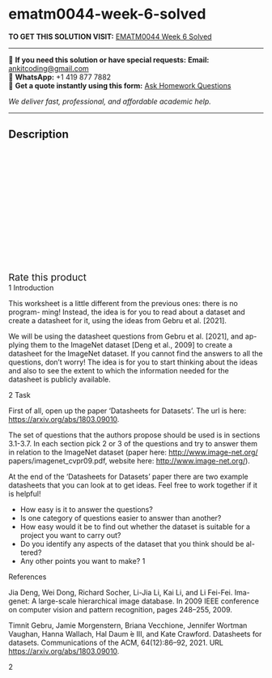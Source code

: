 # ematm0044-week-6-solved
**TO GET THIS SOLUTION VISIT:** [EMATM0044 Week 6 Solved](https://www.ankitcodinghub.com/product/ematm0044-week-6-solved/)


---

📩 **If you need this solution or have special requests:** **Email:** ankitcoding@gmail.com  
📱 **WhatsApp:** +1 419 877 7882  
📄 **Get a quote instantly using this form:** [Ask Homework Questions](https://www.ankitcodinghub.com/services/ask-homework-questions/)

*We deliver fast, professional, and affordable academic help.*

---

<h2>Description</h2>



<div class="kk-star-ratings kksr-auto kksr-align-center kksr-valign-top" data-payload="{&quot;align&quot;:&quot;center&quot;,&quot;id&quot;:&quot;100280&quot;,&quot;slug&quot;:&quot;default&quot;,&quot;valign&quot;:&quot;top&quot;,&quot;ignore&quot;:&quot;&quot;,&quot;reference&quot;:&quot;auto&quot;,&quot;class&quot;:&quot;&quot;,&quot;count&quot;:&quot;0&quot;,&quot;legendonly&quot;:&quot;&quot;,&quot;readonly&quot;:&quot;&quot;,&quot;score&quot;:&quot;0&quot;,&quot;starsonly&quot;:&quot;&quot;,&quot;best&quot;:&quot;5&quot;,&quot;gap&quot;:&quot;4&quot;,&quot;greet&quot;:&quot;Rate this product&quot;,&quot;legend&quot;:&quot;0\/5 - (0 votes)&quot;,&quot;size&quot;:&quot;24&quot;,&quot;title&quot;:&quot;EMATM0044 Week 6 Solved&quot;,&quot;width&quot;:&quot;0&quot;,&quot;_legend&quot;:&quot;{score}\/{best} - ({count} {votes})&quot;,&quot;font_factor&quot;:&quot;1.25&quot;}">

<div class="kksr-stars">

<div class="kksr-stars-inactive">
            <div class="kksr-star" data-star="1" style="padding-right: 4px">


<div class="kksr-icon" style="width: 24px; height: 24px;"></div>
        </div>
            <div class="kksr-star" data-star="2" style="padding-right: 4px">


<div class="kksr-icon" style="width: 24px; height: 24px;"></div>
        </div>
            <div class="kksr-star" data-star="3" style="padding-right: 4px">


<div class="kksr-icon" style="width: 24px; height: 24px;"></div>
        </div>
            <div class="kksr-star" data-star="4" style="padding-right: 4px">


<div class="kksr-icon" style="width: 24px; height: 24px;"></div>
        </div>
            <div class="kksr-star" data-star="5" style="padding-right: 4px">


<div class="kksr-icon" style="width: 24px; height: 24px;"></div>
        </div>
    </div>

<div class="kksr-stars-active" style="width: 0px;">
            <div class="kksr-star" style="padding-right: 4px">


<div class="kksr-icon" style="width: 24px; height: 24px;"></div>
        </div>
            <div class="kksr-star" style="padding-right: 4px">


<div class="kksr-icon" style="width: 24px; height: 24px;"></div>
        </div>
            <div class="kksr-star" style="padding-right: 4px">


<div class="kksr-icon" style="width: 24px; height: 24px;"></div>
        </div>
            <div class="kksr-star" style="padding-right: 4px">


<div class="kksr-icon" style="width: 24px; height: 24px;"></div>
        </div>
            <div class="kksr-star" style="padding-right: 4px">


<div class="kksr-icon" style="width: 24px; height: 24px;"></div>
        </div>
    </div>
</div>


<div class="kksr-legend" style="font-size: 19.2px;">
            <span class="kksr-muted">Rate this product</span>
    </div>
    </div>
<div class="page" title="Page 1">
<div class="layoutArea">
<div class="column">
1 Introduction

This worksheet is a little different from the previous ones: there is no program- ming! Instead, the idea is for you to read about a dataset and create a datasheet for it, using the ideas from Gebru et al. [2021].

We will be using the datasheet questions from Gebru et al. [2021], and ap- plying them to the ImageNet dataset [Deng et al., 2009] to create a datasheet for the ImageNet dataset. If you cannot find the answers to all the questions, don’t worry! The idea is for you to start thinking about the ideas and also to see the extent to which the information needed for the datasheet is publicly available.

2 Task

First of all, open up the paper ‘Datasheets for Datasets’. The url is here: https://arxiv.org/abs/1803.09010.

The set of questions that the authors propose should be used is in sections 3.1-3.7. In each section pick 2 or 3 of the questions and try to answer them in relation to the ImageNet dataset (paper here: http://www.image-net.org/ papers/imagenet_cvpr09.pdf, website here: http://www.image-net.org/).

At the end of the ‘Datasheets for Datasets’ paper there are two example datasheets that you can look at to get ideas. Feel free to work together if it is helpful!

<ul>
<li>How easy is it to answer the questions?</li>
<li>Is one category of questions easier to answer than another?</li>
<li>How easy would it be to find out whether the dataset is suitable for a project you want to carry out?</li>
<li>Do you identify any aspects of the dataset that you think should be al- tered?</li>
<li>Any other points you want to make?
1
</li>
</ul>
</div>
</div>
</div>
<div class="page" title="Page 2">
<div class="layoutArea">
<div class="column">
References

Jia Deng, Wei Dong, Richard Socher, Li-Jia Li, Kai Li, and Li Fei-Fei. Ima- genet: A large-scale hierarchical image database. In 2009 IEEE conference on computer vision and pattern recognition, pages 248–255, 2009.

Timnit Gebru, Jamie Morgenstern, Briana Vecchione, Jennifer Wortman Vaughan, Hanna Wallach, Hal Daum ́e III, and Kate Crawford. Datasheets for datasets. Communications of the ACM, 64(12):86–92, 2021. URL https://arxiv.org/abs/1803.09010.

</div>
</div>
<div class="layoutArea">
<div class="column">
2

</div>
</div>
</div>
